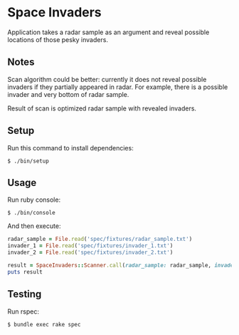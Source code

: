 # Space Invaders

Application takes a radar sample as an argument and reveal possible locations of those pesky invaders.

## Notes
Scan algorithm could be better: currently it does not reveal possible invaders if they partially appeared in radar. For example, there is a possible invader and very bottom of radar sample.

Result of scan is optimized radar sample with revealed invaders.

## Setup

Run this command to install dependencies:

    $ ./bin/setup

## Usage

Run ruby console:

    $ ./bin/console

And then execute:
```ruby
radar_sample = File.read('spec/fixtures/radar_sample.txt')
invader_1 = File.read('spec/fixtures/invader_1.txt')
invader_2 = File.read('spec/fixtures/invader_2.txt')

result = SpaceInvaders::Scanner.call(radar_sample: radar_sample, invaders: [invader_1, invader_2])
puts result
```

## Testing

Run rspec:

    $ bundle exec rake spec